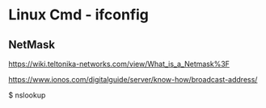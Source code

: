 # Linux Cmd - ifconfig
## NetMask

https://wiki.teltonika-networks.com/view/What_is_a_Netmask%3F

https://www.ionos.com/digitalguide/server/know-how/broadcast-address/

$ nslookup
